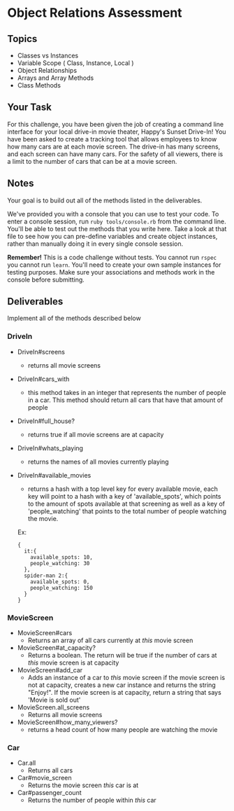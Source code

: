 # Object Relations Assessment

## Topics

- Classes vs Instances
- Variable Scope ( Class, Instance, Local )
- Object Relationships
- Arrays and Array Methods
- Class Methods

## Your Task

For this challenge, you have been given the job of creating a command line interface for your local drive-in movie theater, Happy's Sunset Drive-In! You have been asked to create a tracking tool that allows employees to know how many cars are at each movie screen.  The drive-in has many screens, and each screen can have many cars.  For the safety of all viewers, there is a limit to the number of cars that can be at a movie screen.  

 ## Notes

 Your goal is to build out all of the methods listed in the deliverables.

 We've provided you with a console that you can use to test your code. To enter a console session, run `ruby tools/console.rb` from the command line. You'll be able to test out the methods that you write here. Take a look at that file to see how you can pre-define variables and create object instances, rather than manually doing it in every single console session.

 **Remember!** This is a code challenge without tests. You cannot run `rspec` you cannot run `learn`. You'll need to create your own sample instances for testing purposes. Make sure your associations and methods work in the console before submitting.


## Deliverables

Implement all of the methods described below

### DriveIn

+ DriveIn#screens
  + returns all movie screens
+ DriveIn#cars_with
  + this method takes in an integer that represents the number of people in a car. This method should return all cars that have that amount of people
+ DriveIn#full_house?
  + returns true if all movie screens are at capacity
+ DriveIn#whats_playing
  + returns the names of all movies currently playing
+ DriveIn#available_movies
  + returns a hash with a top level key for every available movie, each key will point
  to a hash with a key of 'available_spots', which points to the amount of spots available
  at that screening as well as a key of 'people_watching' that points to the total number of people watching the movie.

  Ex:
  ```
  {
    it:{
      available_spots: 10,
      people_watching: 30
    },
    spider-man 2:{
      available_spots: 0,
      people_watching: 150
    }  
  }
  ```



### MovieScreen

+ MovieScreen#cars
  + Returns an array of all cars currently at _this_ movie screen
+ MovieScreen#at_capacity?
  + Returns a boolean.  The return will be true if the number of cars at _this_ movie screen is at capacity
+ MovieScreen#add_car
  + Adds an instance of a car to _this_ movie screen if the movie screen is not at capacity, creates a new car instance and returns the string "Enjoy!".  If the movie screen is at capacity, return a string that says 'Movie is sold out'
+ MovieScreen.all_screens
  + Returns all movie screens
+ MovieScreen#how_many_viewers?
  + returns a head count of how many people are watching the movie

### Car

+ Car.all
  + Returns all cars
+ Car#movie_screen
  + Returns the movie screen _this_ car is at
+ Car#passenger_count
  + Returns the number of people within _this_ car
